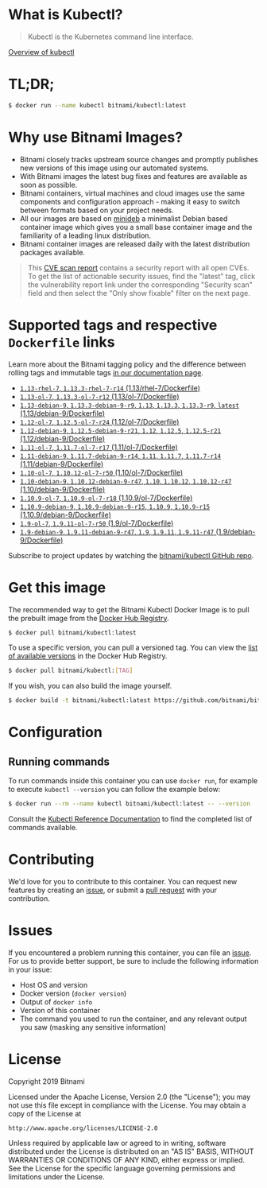 
# What is Kubectl?

> Kubectl is the Kubernetes command line interface.

[Overview of kubectl](https://kubernetes.io/docs/reference/kubectl/overview/)

# TL;DR;

```bash
$ docker run --name kubectl bitnami/kubectl:latest
```

# Why use Bitnami Images?

* Bitnami closely tracks upstream source changes and promptly publishes new versions of this image using our automated systems.
* With Bitnami images the latest bug fixes and features are available as soon as possible.
* Bitnami containers, virtual machines and cloud images use the same components and configuration approach - making it easy to switch between formats based on your project needs.
* All our images are based on [minideb](https://github.com/bitnami/minideb) a minimalist Debian based container image which gives you a small base container image and the familiarity of a leading linux distribution.
* Bitnami container images are released daily with the latest distribution packages available.


> This [CVE scan report](https://quay.io/repository/bitnami/kubectl?tab=tags) contains a security report with all open CVEs. To get the list of actionable security issues, find the "latest" tag, click the vulnerability report link under the corresponding "Security scan" field and then select the "Only show fixable" filter on the next page.

# Supported tags and respective `Dockerfile` links

Learn more about the Bitnami tagging policy and the difference between rolling tags and immutable tags [in our documentation page](https://docs.bitnami.com/containers/how-to/understand-rolling-tags-containers/).


* [`1.13-rhel-7`, `1.13.3-rhel-7-r14` (1.13/rhel-7/Dockerfile)](https://github.com/bitnami/bitnami-docker-kubectl/blob/1.13.3-rhel-7-r14/1.13/rhel-7/Dockerfile)
* [`1.13-ol-7`, `1.13.3-ol-7-r12` (1.13/ol-7/Dockerfile)](https://github.com/bitnami/bitnami-docker-kubectl/blob/1.13.3-ol-7-r12/1.13/ol-7/Dockerfile)
* [`1.13-debian-9`, `1.13.3-debian-9-r9`, `1.13`, `1.13.3`, `1.13.3-r9`, `latest` (1.13/debian-9/Dockerfile)](https://github.com/bitnami/bitnami-docker-kubectl/blob/1.13.3-debian-9-r9/1.13/debian-9/Dockerfile)
* [`1.12-ol-7`, `1.12.5-ol-7-r24` (1.12/ol-7/Dockerfile)](https://github.com/bitnami/bitnami-docker-kubectl/blob/1.12.5-ol-7-r24/1.12/ol-7/Dockerfile)
* [`1.12-debian-9`, `1.12.5-debian-9-r21`, `1.12`, `1.12.5`, `1.12.5-r21` (1.12/debian-9/Dockerfile)](https://github.com/bitnami/bitnami-docker-kubectl/blob/1.12.5-debian-9-r21/1.12/debian-9/Dockerfile)
* [`1.11-ol-7`, `1.11.7-ol-7-r17` (1.11/ol-7/Dockerfile)](https://github.com/bitnami/bitnami-docker-kubectl/blob/1.11.7-ol-7-r17/1.11/ol-7/Dockerfile)
* [`1.11-debian-9`, `1.11.7-debian-9-r14`, `1.11`, `1.11.7`, `1.11.7-r14` (1.11/debian-9/Dockerfile)](https://github.com/bitnami/bitnami-docker-kubectl/blob/1.11.7-debian-9-r14/1.11/debian-9/Dockerfile)
* [`1.10-ol-7`, `1.10.12-ol-7-r50` (1.10/ol-7/Dockerfile)](https://github.com/bitnami/bitnami-docker-kubectl/blob/1.10.12-ol-7-r50/1.10/ol-7/Dockerfile)
* [`1.10-debian-9`, `1.10.12-debian-9-r47`, `1.10`, `1.10.12`, `1.10.12-r47` (1.10/debian-9/Dockerfile)](https://github.com/bitnami/bitnami-docker-kubectl/blob/1.10.12-debian-9-r47/1.10/debian-9/Dockerfile)
* [`1.10.9-ol-7`, `1.10.9-ol-7-r18` (1.10.9/ol-7/Dockerfile)](https://github.com/bitnami/bitnami-docker-kubectl/blob/1.10.9-ol-7-r18/1.10.9/ol-7/Dockerfile)
* [`1.10.9-debian-9`, `1.10.9-debian-9-r15`, `1.10.9`, `1.10.9-r15` (1.10.9/debian-9/Dockerfile)](https://github.com/bitnami/bitnami-docker-kubectl/blob/1.10.9-debian-9-r15/1.10.9/debian-9/Dockerfile)
* [`1.9-ol-7`, `1.9.11-ol-7-r50` (1.9/ol-7/Dockerfile)](https://github.com/bitnami/bitnami-docker-kubectl/blob/1.9.11-ol-7-r50/1.9/ol-7/Dockerfile)
* [`1.9-debian-9`, `1.9.11-debian-9-r47`, `1.9`, `1.9.11`, `1.9.11-r47` (1.9/debian-9/Dockerfile)](https://github.com/bitnami/bitnami-docker-kubectl/blob/1.9.11-debian-9-r47/1.9/debian-9/Dockerfile)

Subscribe to project updates by watching the [bitnami/kubectl GitHub repo](https://github.com/bitnami/bitnami-docker-kubectl).

# Get this image

The recommended way to get the Bitnami Kubectl Docker Image is to pull the prebuilt image from the [Docker Hub Registry](https://hub.docker.com/r/bitnami/kubectl).

```bash
$ docker pull bitnami/kubectl:latest
```

To use a specific version, you can pull a versioned tag. You can view the [list of available versions](https://hub.docker.com/r/bitnami/kubectl/tags/) in the Docker Hub Registry.

```bash
$ docker pull bitnami/kubectl:[TAG]
```

If you wish, you can also build the image yourself.

```bash
$ docker build -t bitnami/kubectl:latest https://github.com/bitnami/bitnami-docker-kubectl.git
```

# Configuration

## Running commands

To run commands inside this container you can use `docker run`, for example to execute `kubectl --version` you can follow the example below:

```bash
$ docker run --rm --name kubectl bitnami/kubectl:latest -- --version
```

Consult the [Kubectl Reference Documentation](https://kubernetes.io/docs/reference/generated/kubectl/kubectl-commands) to find the completed list of commands available.

# Contributing

We'd love for you to contribute to this container. You can request new features by creating an [issue](https://github.com/bitnami/bitnami-docker-kubectl/issues), or submit a [pull request](https://github.com/bitnami/bitnami-docker-kubectl/pulls) with your contribution.

# Issues

If you encountered a problem running this container, you can file an [issue](https://github.com/bitnami/bitnami-docker-kubectl/issues). For us to provide better support, be sure to include the following information in your issue:

- Host OS and version
- Docker version (`docker version`)
- Output of `docker info`
- Version of this container
- The command you used to run the container, and any relevant output you saw (masking any sensitive information)

# License

Copyright 2019 Bitnami

Licensed under the Apache License, Version 2.0 (the "License");
you may not use this file except in compliance with the License.
You may obtain a copy of the License at

    http://www.apache.org/licenses/LICENSE-2.0

Unless required by applicable law or agreed to in writing, software
distributed under the License is distributed on an "AS IS" BASIS,
WITHOUT WARRANTIES OR CONDITIONS OF ANY KIND, either express or implied.
See the License for the specific language governing permissions and
limitations under the License.
